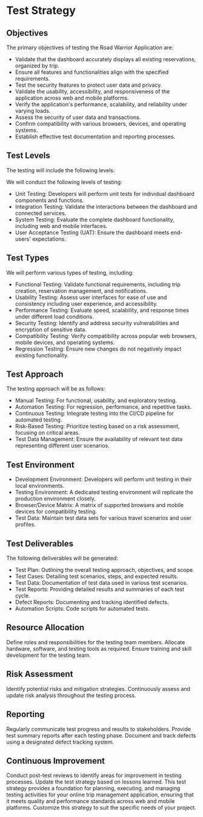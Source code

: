 # Test Strategy

## Objectives

The primary objectives of testing the Road Warrior Application are:

* Validate that the dashboard accurately displays all existing reservations, organized by trip.
* Ensure all features and functionalities align with the specified requirements.
* Test the security features to protect user data and privacy.
* Validate the usability, accessibility, and responsiveness of the application across web and mobile platforms.
* Verify the application's performance, scalability, and reliability under varying loads.
* Assess the security of user data and transactions.
* Confirm compatibility with various browsers, devices, and operating systems.
* Establish effective test documentation and reporting processes.

## Test Levels

The testing will include the following levels:

We will conduct the following levels of testing:

* Unit Testing: Developers will perform unit tests for individual dashboard components and functions.
* Integration Testing: Validate the interactions between the dashboard and connected services.
* System Testing: Evaluate the complete dashboard functionality, including web and mobile interfaces.
* User Acceptance Testing (UAT): Ensure the dashboard meets end-users' expectations.

## Test Types

We will perform various types of testing, including:

* Functional Testing: Validate functional requirements, including trip creation, reservation management, and notifications.
* Usability Testing: Assess user interfaces for ease of use and consistency including user experience, and accessibility.
* Performance Testing: Evaluate speed, scalability, and response times under different load conditions.
* Security Testing: Identify and address security vulnerabilities and encryption of sensitive data.
* Compatibility Testing: Verify compatibility across popular web browsers, mobile devices, and operating systems.
* Regression Testing: Ensure new changes do not negatively impact existing functionality.

## Test Approach

The testing approach will be as follows:

* Manual Testing: For functional, usability, and exploratory testing.
* Automation Testing: For regression, performance, and repetitive tasks.
* Continuous Testing: Integrate testing into the CI/CD pipeline for automated testing.
* Risk-Based Testing: Prioritize testing based on a risk assessment, focusing on critical areas.
* Test Data Management: Ensure the availability of relevant test data representing different user scenarios.

## Test Environment

* Development Environment: Developers will perform unit testing in their local environments.
* Testing Environment: A dedicated testing environment will replicate the production environment closely.
* Browser/Device Matrix: A matrix of supported browsers and mobile devices for compatibility testing.
* Test Data: Maintain test data sets for various travel scenarios and user profiles.

## Test Deliverables

The following deliverables will be generated:

* Test Plan: Outlining the overall testing approach, objectives, and scope.
* Test Cases: Detailing test scenarios, steps, and expected results.
* Test Data: Documentation of test data used in various test scenarios.
* Test Reports: Providing detailed results and summaries of each test cycle.
* Defect Reports: Documenting and tracking identified defects.
* Automation Scripts: Code scripts for automated tests.

## Resource Allocation

Define roles and responsibilities for the testing team members.
Allocate hardware, software, and testing tools as required.
Ensure training and skill development for the testing team.

## Risk Assessment

Identify potential risks and mitigation strategies.
Continuously assess and update risk analysis throughout the testing process.

## Reporting

Regularly communicate test progress and results to stakeholders.
Provide test summary reports after each testing phase.
Document and track defects using a designated defect tracking system.

## Continuous Improvement

Conduct post-test reviews to identify areas for improvement in testing processes.
Update the test strategy based on lessons learned.
This test strategy provides a foundation for planning, executing, and managing testing activities for your online trip management application, ensuring that it meets quality and performance standards across web and mobile platforms. Customize this strategy to suit the specific needs of your project.

